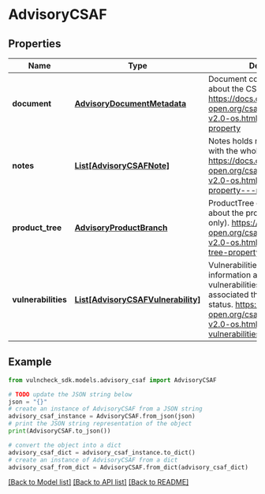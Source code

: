 # AdvisoryCSAF


## Properties

Name | Type | Description | Notes
------------ | ------------- | ------------- | -------------
**document** | [**AdvisoryDocumentMetadata**](AdvisoryDocumentMetadata.md) | Document contains metadata about the CSAF document itself.  https://docs.oasis-open.org/csaf/csaf/v2.0/os/csaf-v2.0-os.html#321-document-property | [optional] 
**notes** | [**List[AdvisoryCSAFNote]**](AdvisoryCSAFNote.md) | Notes holds notes associated with the whole document. https://docs.oasis-open.org/csaf/csaf/v2.0/os/csaf-v2.0-os.html#3217-document-property---notes | [optional] 
**product_tree** | [**AdvisoryProductBranch**](AdvisoryProductBranch.md) | ProductTree contains information about the product tree (branches only).  https://docs.oasis-open.org/csaf/csaf/v2.0/os/csaf-v2.0-os.html#322-product-tree-property | [optional] 
**vulnerabilities** | [**List[AdvisoryCSAFVulnerability]**](AdvisoryCSAFVulnerability.md) | Vulnerabilities contains information about the vulnerabilities, (i.e. CVEs), associated threats, and product status.  https://docs.oasis-open.org/csaf/csaf/v2.0/os/csaf-v2.0-os.html#323-vulnerabilities-property | [optional] 

## Example

```python
from vulncheck_sdk.models.advisory_csaf import AdvisoryCSAF

# TODO update the JSON string below
json = "{}"
# create an instance of AdvisoryCSAF from a JSON string
advisory_csaf_instance = AdvisoryCSAF.from_json(json)
# print the JSON string representation of the object
print(AdvisoryCSAF.to_json())

# convert the object into a dict
advisory_csaf_dict = advisory_csaf_instance.to_dict()
# create an instance of AdvisoryCSAF from a dict
advisory_csaf_from_dict = AdvisoryCSAF.from_dict(advisory_csaf_dict)
```
[[Back to Model list]](../README.md#documentation-for-models) [[Back to API list]](../README.md#documentation-for-api-endpoints) [[Back to README]](../README.md)


